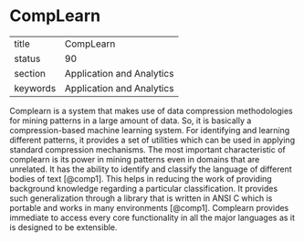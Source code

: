 # CompLearn


|          |                           |
| -------- | ------------------------- |
| title    | CompLearn                 | 
| status   | 90                        |
| section  | Application and Analytics |
| keywords | Application and Analytics |



Complearn is a system that makes use of data compression methodologies
for mining patterns in a large amount of data. So, it is basically a
compression-based machine learning system. For identifying and
learning different patterns, it provides a set of utilities which can
be used in applying standard compression mechanisms. The most
important characteristic of complearn is its power in mining patterns
even in domains that are unrelated. It has the ability to identify and
classify the language of different bodies of text [@comp1]. This
helps in reducing the work of providing background knowledge regarding
a particular classification. It provides such generalization through a
library that is written in ANSI C which is portable and works in many
environments [@comp1]. Complearn provides immediate to access
every core functionality in all the major languages as it is designed
to be extensible.

